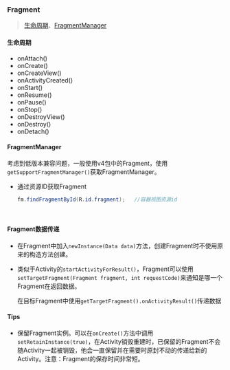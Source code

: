 ### Fragment

> [生命周期](#生命周期)、[FragmentManager](#fragmentmanager)

#### 生命周期

- onAttach()
- onCreate()
- onCreateView()
- onActivityCreated()
- onStart()
- onResume()
- onPause()
- onStop()
- onDestroyView()
- onDestroy()
- onDetach()

#### FragmentManager

考虑到低版本兼容问题，一般使用v4包中的Fragment，使用`getSupportFragmentManager()`获取FragmentManager。

- 通过资源ID获取Fragment

  ```java
  fm.findFragmentById(R.id.fragment);	//容器视图资源id
  ```

  ​


#### Fragment数据传递

- 在Fragment中加入`newInstance(Data data)`方法，创建Fragment时不使用原来的构造方法创建。

- 类似于Activity的`startActivityForResult()`，Fragment可以使用`setTargetFragment(Fragment fragment, int requestCode)`来通知是哪一个Fragment在返回数据。

  在目标Fragment中使用`getTargetFragment().onActivityResult()`传递数据

#### Tips

- 保留Fragment实例。可以在`onCreate()`方法中调用`setRetainInstance(true)`，在Activity销毁重建时，已保留的Fragment不会随Activity一起被销毁，他会一直保留并在需要时原封不动的传递给新的Activity。注意：Fragment的保存时间非常短。
